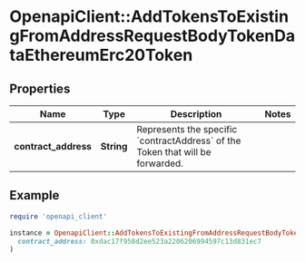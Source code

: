 # OpenapiClient::AddTokensToExistingFromAddressRequestBodyTokenDataEthereumErc20Token

## Properties

| Name | Type | Description | Notes |
| ---- | ---- | ----------- | ----- |
| **contract_address** | **String** | Represents the specific &#x60;contractAddress&#x60; of the Token that will be forwarded. |  |

## Example

```ruby
require 'openapi_client'

instance = OpenapiClient::AddTokensToExistingFromAddressRequestBodyTokenDataEthereumErc20Token.new(
  contract_address: 0xdac17f958d2ee523a2206206994597c13d831ec7
)
```

